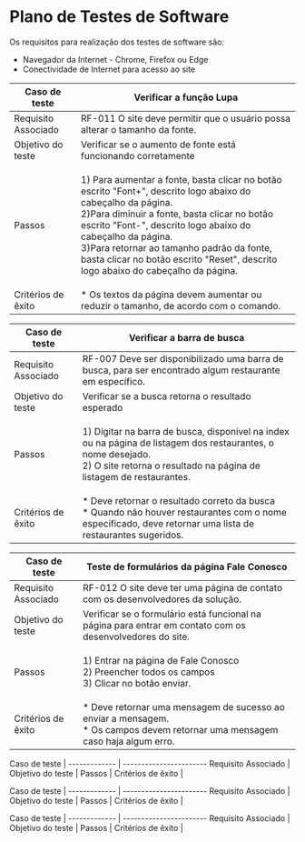 # Plano de Testes de Software

Os requisitos para realização dos testes de software são:

* Navegador da Internet - Chrome, Firefox ou Edge
* Conectividade de Internet para acesso ao site


Caso de teste | Verificar a função Lupa 
------------- | -----------------------
Requisito Associado | RF-011 O site deve permitir que o usuário possa alterar o tamanho da fonte. 
Objetivo do teste | Verificar se o aumento de fonte está funcionando corretamente
Passos | <p>1) Para aumentar a fonte, basta clicar no botão escrito "Font+", descrito logo abaixo do cabeçalho da página.<br/>2)Para diminuir a fonte, basta clicar no botão escrito "Font-", descrito logo abaixo do cabeçalho da página.<br/>3)Para retornar ao tamanho padrão da fonte, basta clicar no botão escrito "Reset", descrito logo abaixo do cabeçalho da página.</p>
Critérios de êxito | * Os textos da página devem aumentar ou reduzir o tamanho, de acordo com o comando.


Caso de teste | Verificar a barra de busca
------------- | -----------------------
Requisito Associado | RF-007 Deve ser disponibilizado uma barra de busca, para ser encontrado algum restaurante em específico.
Objetivo do teste | Verificar se a busca retorna o resultado esperado
Passos | <p>1) Digitar na barra de busca, disponível na index ou na página de listagem dos restaurantes, o nome desejado.<br/>2) O site retorna o resultado na página de listagem de restaurantes.</p>
Critérios de êxito | * Deve retornar o resultado correto da busca<br/>* Quando não houver restaurantes com o nome especificado, deve retornar uma lista de restaurantes sugeridos. 


Caso de teste | Teste de formulários da página Fale Conosco
------------- | -----------------------
Requisito Associado | RF-012 O site deve ter uma página de contato com os desenvolvedores da solução. 
Objetivo do teste | Verificar se o formulário está funcional na página para entrar em contato com os desenvolvedores do site.
Passos | <p>1) Entrar na página de Fale Conosco<br/>2) Preencher todos os campos<br/>3) Clicar no botão enviar.</p>
Critérios de êxito | * Deve retornar uma mensagem de sucesso ao enviar a mensagem.<br/>* Os campos devem retornar uma mensagem caso haja algum erro. 

Caso de teste | 
------------- | -----------------------
Requisito Associado | 
Objetivo do teste | 
Passos | 
Critérios de êxito | 

Caso de teste | 
------------- | -----------------------
Requisito Associado | 
Objetivo do teste | 
Passos | 
Critérios de êxito | 

Caso de teste | 
------------- | -----------------------
Requisito Associado | 
Objetivo do teste | 
Passos | 
Critérios de êxito | 